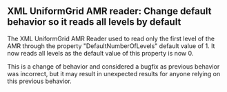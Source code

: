 ## XML UniformGrid AMR reader: Change default behavior so it reads all levels by default

The XML UniformGrid AMR Reader used to read only the first level of the AMR through the property
"DefaultNumberOfLevels" default value of 1. It now reads all levels as the default value of this property is now 0.

This is a change of behavior and considered a bugfix as previous behavior was incorrect, but it may result
in unexpected results for anyone relying on this previous behavior.
